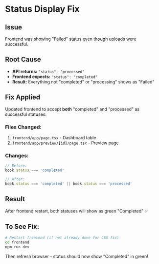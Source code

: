 # Status Display Fix

## Issue
Frontend was showing "Failed" status even though uploads were successful.

## Root Cause
- **API returns:** `"status": "processed"`
- **Frontend expects:** `"status": "completed"`
- **Result:** Everything not "completed" or "processing" shows as "Failed"

## Fix Applied
Updated frontend to accept **both** "completed" and "processed" as successful statuses:

### Files Changed:
1. `frontend/app/page.tsx` - Dashboard table
2. `frontend/app/preview/[id]/page.tsx` - Preview page

### Changes:
```typescript
// Before:
book.status === 'completed'

// After:
book.status === 'completed' || book.status === 'processed'
```

## Result
After frontend restart, both statuses will show as green "Completed" ✅

## To See Fix:
```bash
# Restart frontend (if not already done for CSS fix)
cd frontend
npm run dev
```

Then refresh browser - status should now show "Completed" in green!
